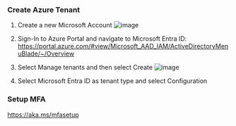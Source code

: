 ### Create Azure Tenant
1) Create a new Microsoft Account
![image](https://github.com/user-attachments/assets/e9df2a8d-e74f-4416-a5b3-f5680db18dcd)

2) Sign-In to Azure Portal and navigate to Microsoft Entra ID: https://portal.azure.com/#view/Microsoft_AAD_IAM/ActiveDirectoryMenuBlade/~/Overview
3) Select Manage tenants and then select Create
![image](https://github.com/user-attachments/assets/5cfe2711-6d92-4aad-9701-c955cc376e76)
4) Select Microsoft Entra ID as tenant type and select Configuration



### Setup MFA
https://aka.ms/mfasetup
